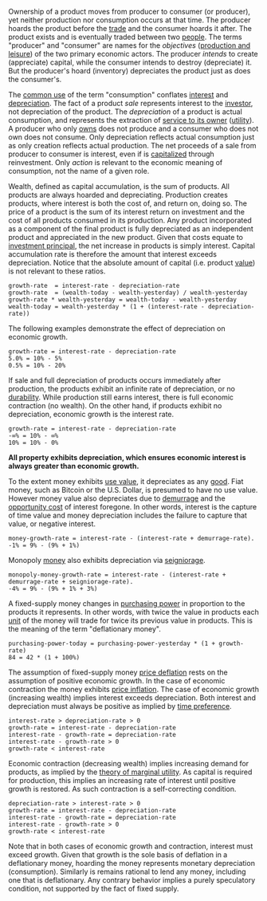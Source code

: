 Ownership of a product moves from producer to consumer (or producer), yet neither production nor consumption occurs at that time. The producer hoards the product before the [trade](Glossary#trade) and the consumer hoards it after. The product exists and is eventually traded between two [people](Glossary#person). The terms "producer" and "consumer" are names for the *objectives* ([production and leisure](https://mises.org/library/man-economy-and-state-power-and-market/html/p/926)) of the two primary economic actors. The producer *intends* to create (appreciate) capital, while the consumer intends to destroy (depreciate) it. But the producer's hoard (inventory) depreciates the product just as does the consumer's.

The [common use](https://en.wikipedia.org/wiki/Consumption_(economics)) of the term "consumption" conflates [interest](https://en.wikipedia.org/wiki/Interest#Economics) and [depreciation](https://en.wikipedia.org/wiki/Depreciation_(economics)). The fact of a product *sale* represents interest to the [investor](Glossary#lend), not depreciation of the product. The *depreciation* of a product is actual consumption, and represents the extraction of [service to its owner](https://mises.org/library/man-economy-and-state-power-and-market/html/p/974) ([utility](Glossary#utility)). A producer who only [owns](Glossary#own) does not produce and a consumer who does not own does not consume. Only depreciation reflects actual consumption just as only creation reflects actual production. The net proceeds of a sale from producer to consumer is interest, even if is [capitalized](https://en.wikipedia.org/wiki/Capital_expenditure) through reinvestment. Only *action* is relevant to the economic meaning of consumption, not the name of a given role.

Wealth, defined as capital accumulation, is the sum of products. All products are always hoarded and depreciating. Production creates products, where interest is both the cost of, and return on, doing so. The price of a product is the sum of its interest return on investment and the cost of all products consumed in its production. Any product incorporated as a component of the final product is fully depreciated as an independent product and appreciated in the new product. Given that costs equate to [investment principal](https://en.wikipedia.org/wiki/Bond_(finance)#Principal), the net increase in products is simply interest. Capital accumulation rate is therefore the amount that interest exceeds depreciation. Notice that the absolute amount of capital (i.e. product [value](Glossary#value)) is not relevant to these ratios. 
```
growth-rate  = interest-rate - depreciation-rate
growth-rate  = (wealth-today - wealth-yesterday) / wealth-yesterday
growth-rate * wealth-yesterday = wealth-today - wealth-yesterday
wealth-today = wealth-yesterday * (1 + (interest-rate - depreciation-rate))
```
The following examples demonstrate the effect of depreciation on economic growth.
```
growth-rate = interest-rate - depreciation-rate
5.0% = 10% - 5%
0.5% = 10% - 20%
```
If sale and full depreciation of products occurs immediately after production, the products exhibit an infinite rate of depreciation, or no [durability](https://en.wikipedia.org/wiki/Durable_good). While production still earns interest, there is full economic contraction (no wealth). On the other hand, if products exhibit no depreciation, economic growth is the interest rate.
```
growth-rate = interest-rate - depreciation-rate
-∞% = 10% - ∞%
10% = 10% - 0%
```
**All property exhibits depreciation, which ensures economic interest is always greater than economic growth.**

To the extent money exhibits [use value](https://en.wikipedia.org/wiki/Use_value), it depreciates as any [good](https://en.wikipedia.org/wiki/Goods). Fiat money, such as Bitcoin or the U.S. Dollar, is presumed to have no use value. However money value also depreciates due to [demurrage](https://en.wikipedia.org/wiki/Demurrage_(currency)) and the [opportunity cost](https://en.wikipedia.org/wiki/Opportunity_cost) of interest foregone. In other words, interest is the capture of time value and money depreciation includes the failure to capture that value, or negative interest.
```
money-growth-rate = interest-rate - (interest-rate + demurrage-rate).
-1% = 9% - (9% + 1%)
```
Monopoly [money](Money-Taxonomy) also exhibits depreciation via [seigniorage](https://en.wikipedia.org/wiki/Seigniorage).
```
monopoly-money-growth-rate = interest-rate - (interest-rate + demurrage-rate + seigniorage-rate).
-4% = 9% - (9% + 1% + 3%)
```
A fixed-supply money changes in [purchasing power](https://en.wikipedia.org/wiki/Purchasing_power) in proportion to the products it represents. In other words, with twice the value in products each [unit](Glossary#unit) of the money will trade for twice its previous value in products. This is the meaning of the term "deflationary money".
```
purchasing-power-today = purchasing-power-yesterday * (1 + growth-rate)
84 = 42 * (1 + 100%)
```
The assumption of fixed-supply money [price deflation](https://en.wikipedia.org/wiki/Deflation) rests on the assumption of positive economic growth. In the case of economic contraction the money exhibits [price inflation](https://en.wikipedia.org/wiki/Inflation). The case of economic growth (increasing wealth) implies interest exceeds depreciation. Both interest and depreciation must always be positive as implied by [time preference](https://en.wikipedia.org/wiki/Time_preference).
```
interest-rate > depreciation-rate > 0
growth-rate = interest-rate - depreciation-rate
interest-rate - growth-rate = depreciation-rate
interest-rate - growth-rate > 0
growth-rate < interest-rate
```
Economic contraction (decreasing wealth) implies increasing demand for products, as implied by the [theory of marginal utility](https://en.wikipedia.org/wiki/Marginal_utility). As capital is required for production, this implies an increasing rate of interest until positive growth is restored. As such contraction is a self-correcting condition.
```
depreciation-rate > interest-rate > 0
growth-rate = interest-rate - depreciation-rate
interest-rate - growth-rate = depreciation-rate
interest-rate - growth-rate > 0
growth-rate < interest-rate
```
Note that in both cases of economic growth and contraction, interest must exceed growth. Given that growth is the sole basis of deflation in a deflationary money, hoarding the money represents monetary depreciation (consumption). Similarly is remains rational to lend any money, including one that is deflationary. Any contrary behavior implies a purely speculatory condition, not supported by the fact of fixed supply.